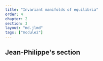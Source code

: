 ```yaml
---
title: "Invariant manifolds of equilibria"
order: 4
chapter: 2
section: 3
layout: "md.jlmd"
tags: ["module2"]
---
```


## Jean-Philippe's section
